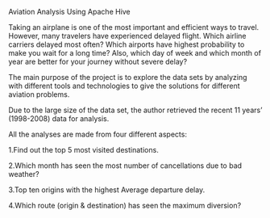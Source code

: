 Aviation Analysis Using Apache Hive

Taking an airplane is one of the most important and efficient ways to travel. However, many travelers have experienced delayed flight. Which airline carriers delayed most often? Which airports have highest probability to make you wait for a long time? Also, which day of week and which month of year are better for your journey without severe delay?

The main purpose of the project is to explore the data sets by analyzing with different tools and technologies to give the solutions for different aviation problems.

Due to the large size of the data set, the author retrieved the recent 11 years’ (1998-2008) data for analysis.

All the analyses are made from four different aspects:

1.Find out the top 5 most visited destinations.

2.Which month has seen the most number of cancellations due to bad weather?

3.Top ten origins with the highest Average departure delay.

4.Which route (origin & destination) has seen the maximum diversion?
